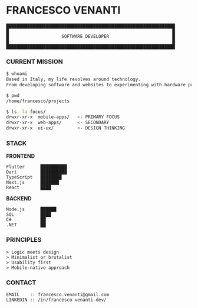 # FRANCESCO VENANTI
```
████████████████████████████████████████████████████████████████
█                                                              █
█                    SOFTWARE DEVELOPER                        █
█                                                              █
████████████████████████████████████████████████████████████████
```
### CURRENT MISSION
```bash
$ whoami
Based in Italy, my life revolves around technology.
From developing software and websites to experimenting with hardware projects
```

```bash
$ pwd  
/home/francesco/projects
```

```bash
$ ls -la focus/
drwxr-xr-x  mobile-apps/   <- PRIMARY FOCUS
drwxr-xr-x  web-apps/      <- SECONDARY
drwxr-xr-x  ui-ux/         <- DESIGN THINKING
```
### STACK

**FRONTEND**
```
Flutter      ██████████
Dart         ██████████
TypeScript   ████████
Next.js      ███████
React        ████
```

**BACKEND**
```
Node.js      ██████
SQL          ████
C#           ██
.NET         ██
```
### PRINCIPLES
```
> Logic meets design
> Minimalist or brutalist
> Usability first
> Mobile-native approach
```
### CONTACT
```
EMAIL    :: francesco.venanti@gmail.com
LINKEDIN :: /in/francesco-venanti-dev/
```
